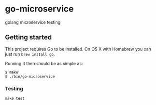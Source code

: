 # go-microservice

golang microservice testing

## Getting started

This project requires Go to be installed. On OS X with Homebrew you can just run `brew install go`.

Running it then should be as simple as:

```console
$ make
$ ./bin/go-microservice
```

### Testing

`make test`
